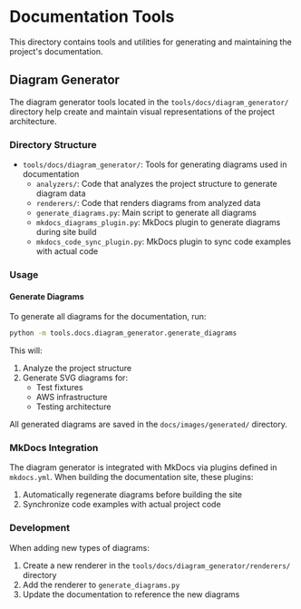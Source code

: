 # Documentation Tools

This directory contains tools and utilities for generating and maintaining the project's documentation.

## Diagram Generator

The diagram generator tools located in the `tools/docs/diagram_generator/` directory help create and maintain visual representations of the project architecture.

### Directory Structure

- `tools/docs/diagram_generator/`: Tools for generating diagrams used in documentation
  - `analyzers/`: Code that analyzes the project structure to generate diagram data
  - `renderers/`: Code that renders diagrams from analyzed data
  - `generate_diagrams.py`: Main script to generate all diagrams
  - `mkdocs_diagrams_plugin.py`: MkDocs plugin to generate diagrams during site build
  - `mkdocs_code_sync_plugin.py`: MkDocs plugin to sync code examples with actual code

### Usage

#### Generate Diagrams

To generate all diagrams for the documentation, run:

```bash
python -m tools.docs.diagram_generator.generate_diagrams
```

This will:

1. Analyze the project structure
2. Generate SVG diagrams for:
   - Test fixtures
   - AWS infrastructure
   - Testing architecture

All generated diagrams are saved in the `docs/images/generated/` directory.

### MkDocs Integration

The diagram generator is integrated with MkDocs via plugins defined in `mkdocs.yml`. When building the documentation site, these plugins:

1. Automatically regenerate diagrams before building the site
2. Synchronize code examples with actual project code

### Development

When adding new types of diagrams:

1. Create a new renderer in the `tools/docs/diagram_generator/renderers/` directory
2. Add the renderer to `generate_diagrams.py`
3. Update the documentation to reference the new diagrams
